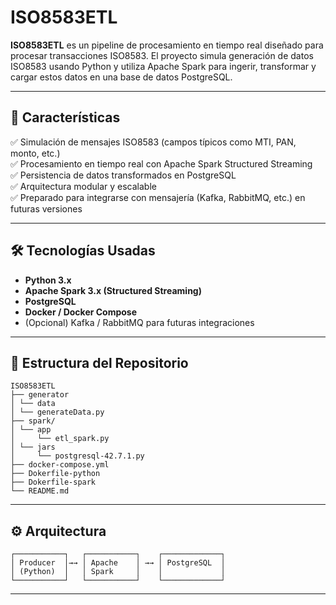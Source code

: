 # ISO8583ETL

**ISO8583ETL** es un pipeline de procesamiento en tiempo real diseñado para procesar transacciones ISO8583. El proyecto simula generación de datos ISO8583 usando Python y utiliza Apache Spark para ingerir, transformar y cargar estos datos en una base de datos PostgreSQL.

---

## 🚀 Características

✅ Simulación de mensajes ISO8583 (campos típicos como MTI, PAN, monto, etc.)  
✅ Procesamiento en tiempo real con Apache Spark Structured Streaming  
✅ Persistencia de datos transformados en PostgreSQL  
✅ Arquitectura modular y escalable  
✅ Preparado para integrarse con mensajería (Kafka, RabbitMQ, etc.) en futuras versiones

---

## 🛠 Tecnologías Usadas

- **Python 3.x**
- **Apache Spark 3.x (Structured Streaming)**
- **PostgreSQL**
- **Docker / Docker Compose**
- (Opcional) Kafka / RabbitMQ para futuras integraciones

---

## 📂 Estructura del Repositorio
```
ISO8583ETL
├── generator
│ └── data
│ └── generateData.py
├── spark/
│ └── app
│     └── etl_spark.py
│ └── jars
│     └── postgresql-42.7.1.py
├── docker-compose.yml
├── Dokerfile-python
├── Dokerfile-spark
└── README.md
```


---

## ⚙️ Arquitectura


```
┌───────────┐   ┌───────────┐    ┌─────────────┐ 
│ Producer  │→→ │ Apache    │ →→ │ PostgreSQL  │
│ (Python)  │   │ Spark     │    │             │   
└───────────┘   └───────────┘    └─────────────┘
```

---
